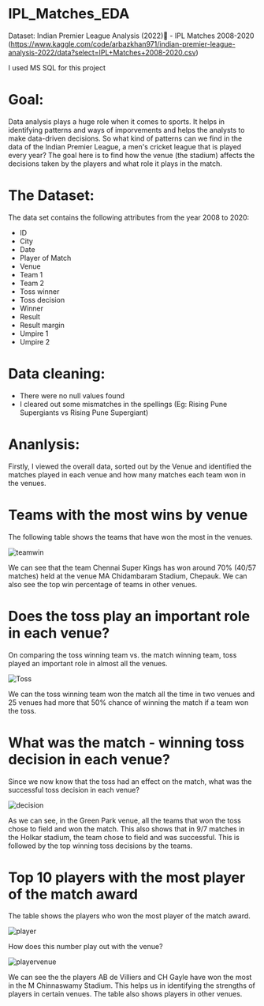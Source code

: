 # IPL_Matches_EDA

Dataset: Indian Premier League Analysis (2022)🏏 - IPL Matches 2008-2020 (https://www.kaggle.com/code/arbazkhan971/indian-premier-league-analysis-2022/data?select=IPL+Matches+2008-2020.csv)

I used MS SQL for this project

# Goal:

Data analysis plays a huge role when it comes to sports. It helps in identifying patterns and ways of imporvements and helps the analysts to make data-driven decisions. So what kind of patterns can we find in the data of the Indian Premier League, a men's cricket league that is played every year? The goal here is to find how the venue (the stadium) affects the decisions taken by the players and what role it plays in the match.

# The Dataset:

The data set contains the following attributes from the year 2008 to 2020:
- ID
- City
- Date
- Player of Match
- Venue
- Team 1
- Team 2
- Toss winner
- Toss decision
- Winner
- Result
- Result margin
- Umpire 1
- Umpire 2

# Data cleaning:
- There were no null values found
- I cleared out some mismatches in the spellings (Eg: Rising Pune Supergiants vs Rising Pune Supergiant)

# Ananlysis:

Firstly, I viewed the overall data, sorted out by the Venue and identified the matches played in each venue and how many matches each team won in the venues.

# Teams with the most wins by venue

The following table shows the teams that have won the most in the venues.

![teamwin](https://user-images.githubusercontent.com/53789918/168608528-92b150ba-8536-4961-bd9d-56a4e15da94b.JPG)

We can see that the team Chennai Super Kings has won around 70% (40/57 matches) held at the venue MA Chidambaram Stadium, Chepauk. 
We can also see the top win percentage of teams in other venues.

# Does the toss play an important role in each venue?

On comparing the toss winning team vs. the match winning team, toss played an important role in almost all the venues.

![Toss](https://user-images.githubusercontent.com/53789918/168605969-d1fc4909-7d28-420b-917b-2caf90ffebb6.JPG)

We can the toss winning team won the match all the time in two venues and 25 venues had more that 50% chance of winning the match if a team won the toss.

# What was the match - winning toss decision in each venue?

Since we now know that the toss had an effect on the match, what was the successful toss decision in each venue?

![decision](https://user-images.githubusercontent.com/53789918/168607506-82634b37-8349-4434-bdd9-5480808dac5f.JPG)

As we can see, in the Green Park venue, all the teams that won the toss chose to field and won the match. This also shows that in 9/7 matches in the Holkar stadium, the team chose to field and was successful. This is followed by the top winning toss decisions by the teams.

# Top 10 players with the most player of the match award

The table shows the players who won the most player of the match award.

![player](https://user-images.githubusercontent.com/53789918/168609586-749cdf7d-69f4-481b-9bb0-2e8a043c1824.JPG)

How does this number play out with the venue?

![playervenue](https://user-images.githubusercontent.com/53789918/168609919-5e5fafc9-a82f-4803-aa39-b7866ad86c72.JPG)

We can see the the players AB de Villiers and CH Gayle have won the most in the M Chinnaswamy Stadium. This helps us in identifying the strengths of players in certain venues. The table also shows players in other venues.
